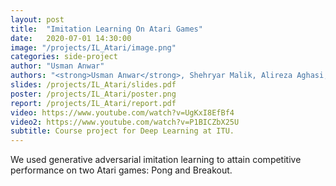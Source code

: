 ```yaml
---
layout: post
title:  "Imitation Learning On Atari Games"
date:   2020-07-01 14:30:00
image: "/projects/IL_Atari/image.png"
categories: side-project
author: "Usman Anwar"
authors: "<strong>Usman Anwar</strong>, Shehryar Malik, Alireza Aghasi, Ali Ahmed"
slides: /projects/IL_Atari/slides.pdf
poster: /projects/IL_Atari/poster.png
report: /projects/IL_Atari/report.pdf
video: https://www.youtube.com/watch?v=UgKxI8EfBf4
video2: https://www.youtube.com/watch?v=P1BICZbX25U
subtitle: Course project for Deep Learning at ITU.
---
```


We used generative adversarial imitation learning to attain competitive performance on two Atari games: Pong and Breakout.

